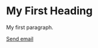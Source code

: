 <!DOCTYPE html>
<html>
<body>


  
<h1>My First Heading</h1>
<p>My first paragraph.</p>
  
<a href="mailto:someone@example.com">Send email</a>

</body>
</html>

